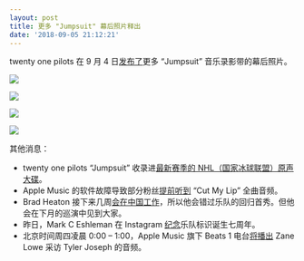 ```yaml
---
layout: post
title: 更多 "Jumpsuit" 幕后照片释出
date: '2018-09-05 21:12:21'
---
```



twenty one pilots 在 9 月 4 日[发布了](https://www.instagram.com/p/BnUGEBygIFo/?utm_source=ig_share_sheet&igshid=1mbcj9l1uu5b2)更多 “Jumpsuit” 音乐录影带的幕后照片。

![](https://i0.wp.com/res.cloudinary.com/du5vcylqh/image/upload/v1545554838/37136674_538580869926364_8924176282778861568_n5902980412870709487_v9esrf.jpg?resize=780%2C520&ssl=1)

![](https://i1.wp.com/res.cloudinary.com/du5vcylqh/image/upload/v1545554845/40048978_319573971952147_6180954076386164736_n8427267620074105751_abiver.jpg?resize=780%2C521&ssl=1)

![](https://i0.wp.com/res.cloudinary.com/du5vcylqh/image/upload/v1545554843/39836549_338435416717608_5251465188653137920_n4862855443375961203_p4h5nh.jpg?resize=780%2C520&ssl=1)

![](https://i2.wp.com/res.cloudinary.com/du5vcylqh/image/upload/v1545554840/40193654_1709509175824929_8975178778900692992_n3310376039976096738_g4rbs7.jpg?resize=780%2C520&ssl=1)

其他消息：

- twenty one pilots “Jumpsuit” 收录进[最新赛季的 NHL（国家冰球联盟）原声大碟](http://t.cn/RFsmx0M)。
- Apple Music 的软件故障导致部分粉丝[提前听到](https://twitter.com/CathalCarIin/status/1037086884613287936?s=19) “Cut My Lip” 全曲音频。
- Brad Heaton 接下来几周[会在中国工作](https://twitter.com/BradHeaton/status/1037182684269895680?s=19)，所以他会错过乐队的回归首秀。但他会在下月的巡演中见到大家。
- 昨日，Mark C Eshleman 在 Instagram [纪念](https://www.instagram.com/p/BnSymwkFA51/?utm_source=ig_share_sheet&igshid=w8bo16k046p6)乐队标识诞生七周年。
- 北京时间周四凌晨 0:00 – 1:00，Apple Music 旗下 Beats 1 电台[将播出](https://twitter.com/Beats1/status/1037013238917918721?s=19) Zane Lowe 采访 Tyler Joseph 的音频。


